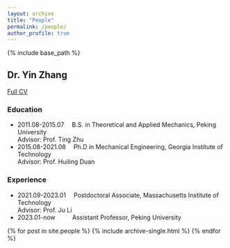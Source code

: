 ```yaml
---
layout: archive
title: "People"
permalink: /people/
author_profile: true
---
```


{% include base_path %}

## Dr. Yin Zhang
<a href="/cv/">Full CV</a>

### Education
* 2011.08-2015.07 &emsp;B.S. in Theoretical and Applied Mechanics, Peking University <br>Advisor: Prof. Ting Zhu
* 2015.08-2021.08 &emsp;Ph.D in Mechanical Engineering, Georgia Institute of Technology <br>Advisor: Prof. Huiling Duan

### Experience
* 2021.09-2023.01 &emsp;Postdoctoral Associate, Massachusetts Institute of Technology <br>Advisor: Prof. Ju Li
* 2023.01-now &emsp;&emsp;&ensp;Assistant Professor, Peking University

{% for post in site.people %}
  {% include archive-single.html %}
{% endfor %}

